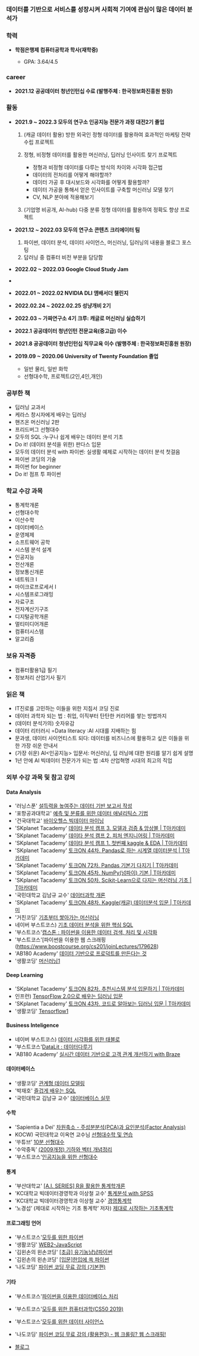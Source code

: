 ### 데이터를 기반으로 서비스를 성장시켜 사회적 기여에 관심이 많은 데이터 분석가

### 학력

- **학점은행제 컴퓨터공학과 학사(재학중)**

   - GPA: 3.64/4.5

### career

- **2021.12 공공데이터 청년인턴십 수료 (발행주체 : 한국정보화진흥원 원장)**


### 활동

- **2021.9 ~ 2022.3 모두의 연구소 인공지능 전문가 과정 대전2기 졸업**
  1) (캐글 데이터 활용) 방한 외국인 정형 데이터를 활용하여 효과적인 마케팅 전략 수립 프로젝트 
  2) 정형, 비정형 데이터를 활용한 머신러닝, 딥러닝 인사이트 찾기 프로젝트
     
     - 정형과 비정형 데이터를 다루는 방식의 차이와 시각화 접근법 
     - 데이터의 전처리를 어떻게 해야할까?
     - 데이터 가공 후 대시보드와 시각화를 어떻게 활용할까?
     - 데이터 가공을 통해서 얻은 인사이트를 구축할 머신러닝 모델 찾기
     - CV, NLP 분야에 적용해보기   
  3) (기업명 비공개, AI-hub) 다중 분류 정형 데이터를 활용하여 정확도 향상 프로젝트

- **2021.12 ~ 2022.03 모두의 연구소 콘텐츠 크리에이터 팀**
  1) 파이썬, 데이터 분석, 데이터 사이언스, 머신러닝, 딥러닝의 내용을 블로그 포스팅
  2) 답러닝 중 컴퓨터 비전 부분을 담당함
 
- **2022.02 ~ 2022.03 Google Cloud Study Jam**
- 
- **2022.01 ~ 2022.02 NVIDIA DLI 앰배서더 챌린지** 
- **2022.02.24 ~ 2022.02.25 성냥개비 2기** 
- **2022.03 ~ 가짜연구소 4기 크루: 캐글로 머신러닝 실습하기**
- **2022.1 공공데이터 청년인턴 전문교육(중고급) 이수**
- **2021.8 공공데이터 청년인턴십 직무교육 이수 (발행주체 : 한국정보화진흥원 원장)**
- **2019.09 ~ 2020.06 University of Twenty Foundation 졸업**
   - 일반 물리, 일반 화학
   - 선형대수학, 프로젝트(2인,4인,개인)


### 공부한 책

- 딥러닝 교과서
- 케라스 창시자에게 배우는 딥러닝
- 핸즈온 머신러닝 2판
- 프리드버그 선형대수
- 모두의 SQL :누구나 쉽게 배우는 데이터 분석 기초
- Do it! (데이터 분석을 위한) 판다스 입문
- 모두의 데이터 분석 with 파이썬: 실생활 예제로 시작하는 데이터 분석 첫걸음
- 파이썬 코딩의 기술
- 파이썬 for beginner
- Do it! 점프 투 파이썬


### 학교 수강 과목

- 통계학개론
- 선형대수학
- 이산수학
- 데이터베이스
- 운영체제
- 소프트웨어 공학
- 시스템 분석 설계
- 인공지능
- 전산개론
- 정보통신개론
- 네트워크 I
- 마이크로프로세서 I
- 시스템프로그래밍
- 자료구조
- 전자계산기구조
- 디지털공학개론
- 멀티미디어개론
- 컴퓨터시스템
- 알고리즘

### 보유 자격증

- 컴퓨터활용1급 필기
- 정보처리 산업기사 필기


### 읽은 책

- IT진로를 고민하는 이들을 위한 지침서 코딩 진로
- 데이터 과학자 되는 법 : 취업, 이직부터 탄탄한 커리어를 쌓는 방법까지
- (데이터 분석가의) 숫자유감
- 데이터 리터러시 =Data literacy :AI 시대를 지배하는 힘
- 문과생, 데이터 사이언티스트 되다: 데이터를 비즈니스에 활용하고 싶은 이들을 위한 가장 쉬운 안내서
- (가장 쉬운) AI<인공지능> 입문서: 머신러닝, 딥 러닝에 대한 원리를 알기 쉽게 설명
- 1년 안에 AI 빅데이터 전문가가 되는 법 :4차 산업혁명 시대의 최고의 직업


### 외부 수강 과목 및 참고 강의

#### Data Analysis

- '러닝스푼' [설득력을 높여주는 데이터 기반 보고서 작성](https://learningspoons.com/course/detail/data_report/)
- '포항공과대학교' [예측 및 분류를 위한 데이터 애널리틱스 기법](http://www.kmooc.kr/courses/course-v1:POSTECHk+IMEN472+2021_T1/about)
- '건국대학교' [바이오헬스 빅데이터 마이닝](http://www.kmooc.kr/courses/course-v1:KKUk+CK_KKUkbio002+2017_T2/about)
- 'SKplanet Tacademy' [데이타 분석 캠프 3. 모델과 검증 & 앙상블 | T아카데미](https://www.youtube.com/playlist?list=PL9mhQYIlKEhfUsybyGJqPEszWRDYdAq2E)
- 'SKplanet Tacademy' [데이타 분석 캠프 2. 피처 엔지니어링 | T아카데미](https://www.youtube.com/playlist?list=PL9mhQYIlKEheqz0tb5HQkzTIKm59CEV4k)
- 'SKplanet Tacademy' [데이타 분석 캠프 1. 첫번째 kaggle & EDA | T아카데미](https://www.youtube.com/playlist?list=PL9mhQYIlKEhdSd8qt20neH1hHYjLWmV3w)
- 'SKplanet Tacademy' [토크ON 44차. Pandas로 하는 시계열 데이터분석 | T아카데미](https://www.youtube.com/playlist?list=PL9mhQYIlKEhd60Qq4r2yC7xYKIhs97FfC)
- 'SKplanet Tacademy' [토크ON 72차. Pandas 기본기 다지기 | T아카데미](https://www.youtube.com/playlist?list=PL9mhQYIlKEhfG_gWF-DclKs6vXS6SkmQN)
- 'SKplanet Tacademy' [토크ON 45차. NumPy(넘파이) 기본 | T아카데미](https://www.youtube.com/playlist?list=PL9mhQYIlKEhf04ToiDFvNzKL0OP4W27TW)
- 'SKplanet Tacademy' [토크ON 50차. Scikit-Learn으로 다지는 머신러닝 기초 | T아카데미](https://www.youtube.com/playlist?list=PL9mhQYIlKEhcL3_nJMYx9u-nY2TggZJ0Z)
- '국민대학교 김남규 교수' [데이터과학 개론](https://www.youtube.com/playlist?list=PLg_wJlcMiuKvNOT6H0dWEDmMHtfiC8yru)
- 'SKplanet Tacademy' [토크ON 48차. Kaggle(캐글) 데이터분석 입문 | T아카데미](https://www.youtube.com/playlist?list=PL9mhQYIlKEhfBKFj3HYWwk-jQlV8aNwgk)
- '거친코딩' [기초부터 쌓아가는 머신러닝](https://www.youtube.com/playlist?list=PLX_N4a1EAHhes7qB9jnVrSadErtmeGh0A)
- 네이버 부스트코스) [기초 데이터 분석을 위한 핵심 SQL](https://www.boostcourse.org/ds102)
- '부스트코스'[캡스톤 : 파이썬을 이용한 데이터 검색, 처리 및 시각화](https://www.boostcourse.org/cs203/joinLectures/178789)
- '부스트코스'[파이썬을 이용한 웹 스크래핑(https://www.boostcourse.org/cs201/joinLectures/179628)
- 'AB180 Academy' [데이터 기반으로 프로덕트를 만든다는 것](https://academy.ab180.co/courses/data-driven-product-development)
- '생활코딩' [머신러닝1](https://opentutorials.org/course/4548)

#### Deep Learning

- 'SKplanet Tacademy' [토크ON 82차. 추천시스템 분석 입문하기 | T아카데미](https://www.youtube.com/playlist?list=PL9mhQYIlKEhdkOVTZWJJIy8rv6rQaZNNc)
- 인프런) [TensorFlow 2.0으로 배우는 딥러닝 입문](https://www.inflearn.com/course/%ED%85%90%EC%84%9C%ED%94%8C%EB%A1%9C-%EB%94%A5%EB%9F%AC%EB%8B%9D-%EC%9E%85%EB%AC%B8)
- 'SKplanet Tacademy' [토크ON 43차. 코드로 알아보는 딥러닝 입문 | T아카데미](https://www.youtube.com/playlist?list=PL9mhQYIlKEhcutlrKpdnO83LNq_yke3FS)
- '생활코딩' [Tensorflow1](https://opentutorials.org/course/4570)

#### Business Inteligence

- 네이버 부스트코스) [데이터 시각화를 위한 태블로](https://www.boostcourse.org/ds121)
- '부스트코스'[DataLit : 데이터다루기](https://www.boostcourse.org/ds103/joinLectures/84465) 
- 'AB180 Academy' [실시간 데이터 기반으로 고객 관계 개선하기 with Braze](https://academy.ab180.co/courses/real-time-data-driven-engagement)

#### 데이터베이스

- '생활코딩' [관계형 데이터 모델링](https://www.youtube.com/playlist?list=PLuHgQVnccGMDF6rHsY9qMuJMd295Yk4sa)
- '박재호' [즐겁게 배우는 SQL](https://www.youtube.com/playlist?list=PLdntWJk2tJPLinuRXcokohNLgc83ejwUt)
- '국민대학교 김남규 교수' [데이터베이스 실무](https://www.youtube.com/playlist?list=PLg_wJlcMiuKtiEBQLNxQNBQpH5oQm9r1N)


#### 수학
- 'Sapientia a Dei' [차원축소 - 주성분분석(PCA)과 요인분석(Factor Analysis)](https://www.youtube.com/playlist?list=PLalb9l0_6WAqC_ytofaE-Q4SPsqgT3EmJ)
- KOCW) 국민대학교 이옥연 교수님 [선형대수학 및 연습](http://www.kocw.net/home/search/kemView.do?kemId=694450)
- ‘쑤튜브’ [10분 선형대수](https://www.youtube.com/playlist?list=PLdEdazAwz5Q_n47tqf0QY94ASCmWqeGX1)
- ‘수악중독’ [(2009개정) 기하와 벡터 개념정리](https://www.youtube.com/playlist?list=PLXJ3W1lEGK8XMoCn8HVySy5DrL6rfDXTx)
- '부스트코스'[인공지능을 위한 선형대수](https://www.boostcourse.org/ai251/lecture/540310?isDesc=false)

#### 통계

- '부산대학교' [[A.I. SERIES] R을 활용한 통계학개론](http://www.kmooc.kr/courses/course-v1:PNUk+RS_C01+2021_KM_010/course/)
- 'KC대학교 빅데이터경영학과 이상철 교수' [통계분석 with SPSS](https://www.youtube.com/playlist?list=PLEUKy_nwlzwH4XXK3hhiG2huy0eOpa-Js)
- 'KC대학교 빅데이터경영학과 이상철 교수' [경영통계학](https://www.youtube.com/playlist?list=PLEUKy_nwlzwGWuVyegtJ0RbBrNxa80EzZ)
- ‘노경섭’ (제대로 시작하는 기초 통계학’ 저자) [제대로 시작하는 기초통계학](https://www.youtube.com/playlist?list=PLsri7w6p16vuDN55ZGHVYnitXs2R1Wz6q)


#### 프로그래밍 언어

- '부스트코스'[모두를 위한 파이썬](https://www.boostcourse.org/cs122/joinLectures/284901)
- '생활코딩' [WEB2-JavaScript](https://www.youtube.com/playlist?list=PLuHgQVnccGMBB348PWRN0fREzYcYgFybf)
- '김왼손의 왼손코딩' [[초급] 유기농냠냠파이썬](https://www.youtube.com/playlist?list=PLGPF8gvWLYypeEoFNTfSHdFL5WRLAfmmm)
- '김왼손의 왼손코딩' [[입문]한입에 쏙 파이썬](https://www.youtube.com/playlist?list=PLGPF8gvWLYyontH0PECIUFFUdvATXWQEL)
- ‘나도코딩' [파이썬 코딩 무료 강의 (기본편)](https://www.youtube.com/watch?v=kWiCuklohdY&t=361s)

#### 기타

- '부스트코스'[파이썬을 이용한 데이터베이스 처리](https://www.boostcourse.org/cs202/joinLectures/179700)
- '부스트코스'[모두를 위한 컴퓨터과학(CS50 2019)](https://www.boostcourse.org/cs112/joinLectures/41307)
- '부스트코스'[모두를 위한 데이터 사이언스](https://www.boostcourse.org/ds101/joinLectures/261910)
- '나도코딩' [파이썬 코딩 무료 강의 (활용편3) - 웹 크롤링? 웹 스크래핑! ](https://www.youtube.com/watch?v=yQ20jZwDjTE)

- [블로그](https://velog.io/@qsdcfd)
